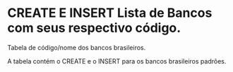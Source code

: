 # CREATE E INSERT Lista de Bancos com seus respectivo código.
Tabela de código/nome dos bancos brasileiros.

A tabela contém o CREATE e o INSERT para os bancos brasileiros padrões.
